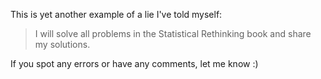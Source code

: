 This is yet another example of a lie I've told myself:

> I will solve all problems in the Statistical Rethinking book and share my solutions.

If you spot any errors or have any comments, let me know :)

